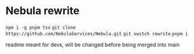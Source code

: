# Nebula rewrite
`npm i -g pnpm tsx`
`git clone https://github.com/NebulaServices/Nebula.git`
`git switch rewrite`
`pnpm i`

readme meant for devs, will be changed before being merged into main
